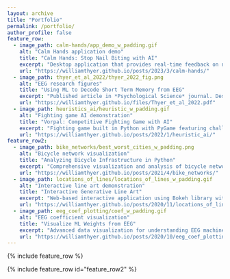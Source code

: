 ```yaml
---
layout: archive
title: "Portfolio"
permalink: /portfolio/
author_profile: false
feature_row:
  - image_path: calm-hands/app_demo_w_padding.gif
    alt: "Calm Hands application demo"
    title: "Calm Hands: Stop Nail Biting with AI"
    excerpt: "Desktop application that provides real-time feedback on nail-biting using computer vision and a fine-tuned deep neural network. Built complete training dataset and iteratively improved model performance."
    url: "https://williamthyer.github.io/posts/2023/3/calm-hands/"
  - image_path: thyer_et_al_2022/thyer_2022_fig.png
    alt: "EEG research figures"
    title: "Using ML to Decode Short Term Memory from EEG"
    excerpt: "Published article in *Psychological Science* journal. Designed and conducted large-scale cognitive neuroscience experiments, processing neural data and using ML to classify short term memory states."
    url: "https://williamthyer.github.io/files/Thyer_et_al_2022.pdf"
  - image_path: heuristics_ai/heuristic_w_padding.gif
    alt: "Fighting game AI demonstration"
    title: "Vorpal: Competitive Fighting Game with AI"
    excerpt: "Fighting game built in Python with PyGame featuring challenging heuristic-based AI that adapts and responds in real-time during gameplay."
    url: "https://williamthyer.github.io/posts/2022/1/heuristic_ai/"
feature_row2:
  - image_path: bike_networks/best_worst_cities_w_padding.png
    alt: "Bicycle network visualization"
    title: "Analyzing Bicycle Infrastructure in Python"
    excerpt: "Comprehensive visualization and analysis of bicycle networks in major US cities using OSMnx and Matplotlib."
    url: "https://williamthyer.github.io/posts/2021/4/bike_networks/"
  - image_path: locations_of_lines/locations_of_lines_w_padding.gif
    alt: "Interactive line art demonstration"
    title: "Interactive Generative Line Art"
    excerpt: "Web-based interactive application using Bokeh library with Python backend. Generates complex visual patterns using NumPy matrix operations for real-time rendering."
    url: "https://williamthyer.github.io/posts/2020/11/locations_of_lines/"
  - image_path: eeg_coef_plotting/coef_w_padding.gif
    alt: "EEG coefficient visualization"
    title: "Visualize ML Weights from EEG"
    excerpt: "Advanced data visualization for understanding EEG machine learning models. Features animated coefficient visualization with temporal information using Matplotlib.Animation and spatial back-projection."
    url: "https://williamthyer.github.io/posts/2020/10/eeg_coef_plotting/"
---
```


{% include feature_row %}

{% include feature_row id="feature_row2" %}  
